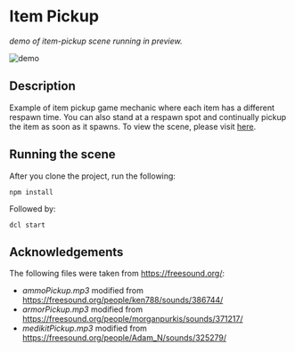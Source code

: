 # Item Pickup
_demo of item-pickup scene running in preview._

![demo](https://github.com/decentraland-scenes/item-pickup/blob/master/screenshots/item-pickup.gif)

## Description
Example of item pickup game mechanic where each item has a different respawn time. You can also stand at a respawn spot and continually pickup the item as soon as it spawns. To view the scene, please visit [here](https://item-pickup.vercel.app/).

## Running the scene
After you clone the project, run the following:

```
npm install
```

Followed by:

```
dcl start
```
## Acknowledgements
The following files were taken from https://freesound.org/:

- _ammoPickup.mp3_ modified from https://freesound.org/people/ken788/sounds/386744/
- _armorPickup.mp3_ modified from https://freesound.org/people/morganpurkis/sounds/371217/
- _medikitPickup.mp3_ modified from https://freesound.org/people/Adam_N/sounds/325279/

